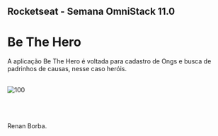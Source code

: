 ## Rocketseat - Semana OmniStack 11.0 
# Be The Hero
A aplicação Be The Hero é voltada para cadastro de Ongs e busca de padrinhos de causas, nesse caso heróis. 
<br><br>
 
![100](https://user-images.githubusercontent.com/48495838/78189625-c03e5800-7448-11ea-84f9-10bb52cba0fe.png)
 

<br><br>  
Renan Borba.

